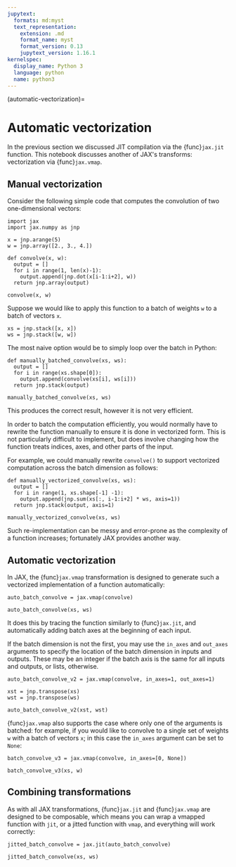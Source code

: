 ```yaml
---
jupytext:
  formats: md:myst
  text_representation:
    extension: .md
    format_name: myst
    format_version: 0.13
    jupytext_version: 1.16.1
kernelspec:
  display_name: Python 3
  language: python
  name: python3
---
```


(automatic-vectorization)=
# Automatic vectorization

In the previous section we discussed JIT compilation via the {func}`jax.jit` function.
This notebook discusses another of JAX's transforms: vectorization via {func}`jax.vmap`.

## Manual vectorization

Consider the following simple code that computes the convolution of two one-dimensional vectors:

```{code-cell}
import jax
import jax.numpy as jnp

x = jnp.arange(5)
w = jnp.array([2., 3., 4.])

def convolve(x, w):
  output = []
  for i in range(1, len(x)-1):
    output.append(jnp.dot(x[i-1:i+2], w))
  return jnp.array(output)

convolve(x, w)
```

Suppose we would like to apply this function to a batch of weights `w` to a batch of vectors `x`.

```{code-cell}
xs = jnp.stack([x, x])
ws = jnp.stack([w, w])
```

The most naive option would be to simply loop over the batch in Python:

```{code-cell}
def manually_batched_convolve(xs, ws):
  output = []
  for i in range(xs.shape[0]):
    output.append(convolve(xs[i], ws[i]))
  return jnp.stack(output)

manually_batched_convolve(xs, ws)
```

This produces the correct result, however it is not very efficient.

In order to batch the computation efficiently, you would normally have to rewrite the function manually to ensure it is done in vectorized form. This is not particularly difficult to implement, but does involve changing how the function treats indices, axes, and other parts of the input.

For example, we could manually rewrite `convolve()` to support vectorized computation across the batch dimension as follows:

```{code-cell}
def manually_vectorized_convolve(xs, ws):
  output = []
  for i in range(1, xs.shape[-1] -1):
    output.append(jnp.sum(xs[:, i-1:i+2] * ws, axis=1))
  return jnp.stack(output, axis=1)

manually_vectorized_convolve(xs, ws)
```

Such re-implementation can be messy and error-prone as the complexity of a function increases; fortunately JAX provides another way.

## Automatic vectorization

In JAX, the {func}`jax.vmap` transformation is designed to generate such a vectorized implementation of a function automatically:

```{code-cell}
auto_batch_convolve = jax.vmap(convolve)

auto_batch_convolve(xs, ws)
```

It does this by tracing the function similarly to {func}`jax.jit`, and automatically adding batch axes at the beginning of each input.

If the batch dimension is not the first, you may use the `in_axes` and `out_axes` arguments to specify the location of the batch dimension in inputs and outputs. These may be an integer if the batch axis is the same for all inputs and outputs, or lists, otherwise.

```{code-cell}
auto_batch_convolve_v2 = jax.vmap(convolve, in_axes=1, out_axes=1)

xst = jnp.transpose(xs)
wst = jnp.transpose(ws)

auto_batch_convolve_v2(xst, wst)
```

{func}`jax.vmap` also supports the case where only one of the arguments is batched: for example, if you would like to convolve to a single set of weights `w` with a batch of vectors `x`; in this case the `in_axes` argument can be set to `None`:

```{code-cell}
batch_convolve_v3 = jax.vmap(convolve, in_axes=[0, None])

batch_convolve_v3(xs, w)
```

## Combining transformations

As with all JAX transformations, {func}`jax.jit` and {func}`jax.vmap` are designed to be composable, which means you can wrap a vmapped function with `jit`, or a jitted function with `vmap`, and everything will work correctly:

```{code-cell}
jitted_batch_convolve = jax.jit(auto_batch_convolve)

jitted_batch_convolve(xs, ws)
```
